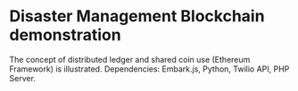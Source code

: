 # Disaster Management Blockchain demonstration

The concept of distributed ledger and shared coin use (Ethereum Framework) is illustrated.
Dependencies: Embark.js, Python, Twilio API, PHP Server.

